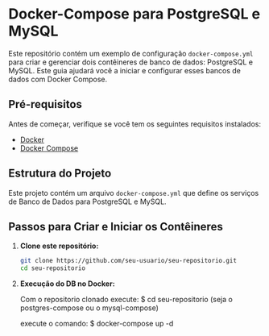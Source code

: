 # Docker-Compose para PostgreSQL e MySQL

Este repositório contém um exemplo de configuração `docker-compose.yml` para criar e gerenciar dois contêineres de banco de dados: PostgreSQL e MySQL. Este guia ajudará você a iniciar e configurar esses bancos de dados com Docker Compose.

## Pré-requisitos

Antes de começar, verifique se você tem os seguintes requisitos instalados:

- [Docker](https://docs.docker.com/get-docker/)
- [Docker Compose](https://docs.docker.com/compose/install/)

## Estrutura do Projeto

Este projeto contém um arquivo `docker-compose.yml` que define os serviços de Banco de Dados para PostgreSQL e MySQL.

## Passos para Criar e Iniciar os Contêineres

1. **Clone este repositório:**

   ```bash
   git clone https://github.com/seu-usuario/seu-repositorio.git
   cd seu-repositorio

2. **Execução do DB no Docker:**

    Com o repositorio  clonado execute:
    $ cd seu-repositorio (seja o postgres-compose ou o mysql-compose)

    execute o comando:
    $ docker-compose up -d



